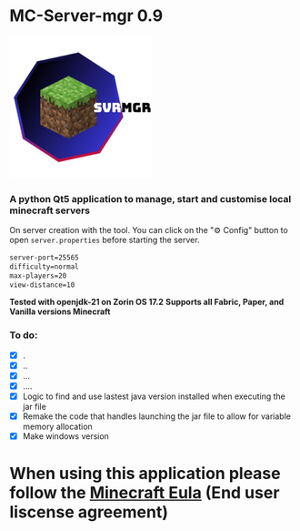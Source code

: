 # MC-Server-mgr 0.9
<img src="logo/complete.svg" width="250"/>

### A python Qt5 application to manage, start and customise local minecraft servers

On server creation with the tool. You can click on the "⚙ Config" button to open ```server.properties``` before starting the server.

```
server-port=25565
difficulty=normal
max-players=20
view-distance=10
```

**Tested with openjdk-21 on Zorin OS 17.2**
**Supports all Fabric, Paper, and Vanilla versions Minecraft**

### To do:
- [x] .
- [x] ..
- [X] ...
- [X] ....
- [x] Logic to find and use lastest java version installed when executing the jar file
- [x] Remake the code that handles launching the jar file to allow for variable memory allocation
- [x] Make windows version

# When using this application please follow the [Minecraft Eula](https://www.minecraft.net/en-us/eula) (End user liscense agreement)

